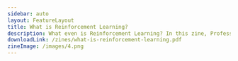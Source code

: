 ```yaml
---
sidebar: auto
layout: FeatureLayout
title: What is Reinforcement Learning?
description: What even is Reinforcement Learning? In this zine, Professor Puff introduces you to Reinforcement Learning, one of the categories of machine learning. This type of learning uses decision-making algorithms to determine and reward correct choices over incorrect choices.
downloadLink: /zines/what-is-reinforcement-learning.pdf
zineImage: /images/4.png
---
```

